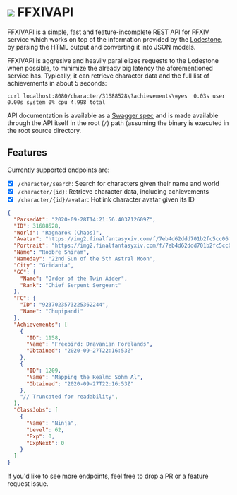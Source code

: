 # ![](https://na.finalfantasyxiv.com/favicon.ico) FFXIVAPI

FFXIVAPI is a simple, fast and feature-incomplete REST API for FFXIV service which works on top of the information provided by the [Lodestone](https://eu.finalfantasyxiv.com/lodestone), by parsing the HTML output and converting it into JSON models.

FFXIVAPI is aggresive and heavily parallelizes requests to the Lodestone when possible, to minimize the already big latency the aforementioned service has. Typically, it can retrieve character data and the full list of achievements in about 5 seconds:

```
curl localhost:8080/character/31688528\?achievements\=yes  0.03s user 0.00s system 0% cpu 4.998 total
```

API documentation is available as a [Swagger spec](https://github.com/roobre/ffxivapi/blob/master/http/swagger.yaml) and is made available through the API itself in the root (`/`) path (assuming the binary is executed in the root source directory.

## Features

Currently supported endpoints are:

* [x] `/character/search`: Search for characters given their name and world
* [x] `/character/{id}`: Retrieve character data, including achievements
* [x] `/character/{id}/avatar`: Hotlink character avatar given its ID

```json
{
  "ParsedAt": "2020-09-28T14:21:56.403712609Z",
  "ID": 31688528,
  "World": "Ragnarok (Chaos)",
  "Avatar": "https://img2.finalfantasyxiv.com/f/7eb4d62ddd701b2fc5cc06fc773187e9_40d57ba713628f3f1ef5ef204b6d76d2fc0_96x96.jpg?1601301983",
  "Portrait": "https://img2.finalfantasyxiv.com/f/7eb4d62ddd701b2fc5cc06fc773187e9_40d57ba713628f3f1ef5ef204b6d76d2fl0_640x873.jpg?1601301983",
  "Name": "Roobre Shiram",
  "Nameday": "22nd Sun of the 5th Astral Moon",
  "City": "Gridania",
  "GC": {
    "Name": "Order of the Twin Adder",
    "Rank": "Chief Serpent Sergeant"
  },
  "FC": {
    "ID": "9237023573225362244",
    "Name": "Chupipandi"
  },
  "Achievements": [
    {
      "ID": 1158,
      "Name": "Freebird: Dravanian Forelands",
      "Obtained": "2020-09-27T22:16:53Z"
    },
    {
      "ID": 1209,
      "Name": "Mapping the Realm: Sohm Al",
      "Obtained": "2020-09-27T22:16:53Z"
    },
    "// Truncated for readability",
  ],
  "ClassJobs": [
    {
      "Name": "Ninja",
      "Level": 62,
      "Exp": 0,
      "ExpNext": 0
    }
  ]
}
```

If you'd like to see more endpoints, feel free to drop a PR or a feature request issue.
